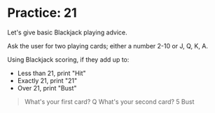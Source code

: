 # Practice: 21
Let's give basic Blackjack playing advice.

Ask the user for two playing cards;
either a number 2-10 or J, Q, K, A.

Using Blackjack scoring, if they add up to:
* Less than 21, print "Hit"
* Exactly 21, print "21"
* Over 21, print "Bust"

> What's your first card?
> Q
> What's your second card?
> 5
> Bust
